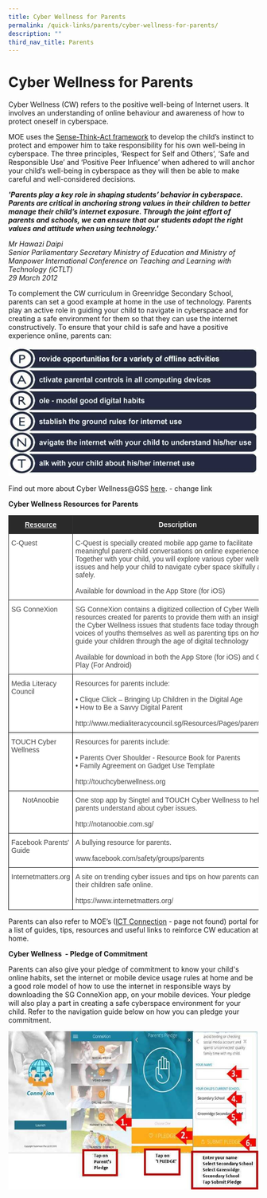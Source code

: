 ```yaml
---
title: Cyber Wellness for Parents
permalink: /quick-links/parents/cyber-wellness-for-parents/
description: ""
third_nav_title: Parents
---
```

# **Cyber Wellness for Parents**

  
Cyber Wellness (CW) refers to the positive well-being of Internet users. It involves an understanding of online behaviour and awareness of how to protect oneself in cyberspace.  
  
MOE uses the [Sense-Think-Act framework](https://www.moe.gov.sg/education/programmes/social-and-emotional-learning/cyber-wellness) to develop the child’s instinct to protect and empower him to take responsibility for his own well-being in cyberspace. The three principles, ‘Respect for Self and Others’, ‘Safe and Responsible Use’ and ‘Positive Peer Influence’ when adhered to will anchor your child’s well-being in cyberspace as they will then be able to make careful and well-considered decisions.  
  
**_'Parents play a key role in shaping students’ behavior in cyberspace. Parents are critical in anchoring strong values in their children to better manage their child’s internet exposure. Through the joint effort of parents and schools, we can ensure that our students adopt the right values and attitude when using technology.'_**  
  

_Mr Hawazi Daipi_    
_Senior Parliamentary Secretary Ministry of Education and Ministry of Manpower_
_International Conference on Teaching and Learning with Technology (iCTLT)_    
_29 March 2012_


To complement the CW curriculum in Greenridge Secondary School, parents can set a good example at home in the use of technology. Parents play an active role in guiding your child to navigate in cyberspace and for creating a safe environment for them so that they can use the internet constructively. To ensure that your child is safe and have a positive experience online, parents can:


![](/images/cyberwellness09.jpg)

Find out more about Cyber Wellness@GSS [here](https://greenridgesec.moe.edu.sg/school-experience/curriculum/ict/cyber-wellness).  - change link
  
  
**Cyber Wellness Resources for Parents**


<table style="border-collapse:collapse;border-spacing:0" class="tg"><thead><tr><th style="background-color:#2A2A2A;border-color:#333333;border-style:solid;border-width:1px;color:#EEE;font-family:Arial, sans-serif;font-size:14px;font-weight:bold;overflow:hidden;padding:10px 5px;text-align:center;text-decoration:underline;vertical-align:top;word-break:normal">Resource</th><th style="background-color:#2A2A2A;border-color:#333333;border-style:solid;border-width:1px;color:#EEE;font-family:Arial, sans-serif;font-size:14px;font-weight:bold;overflow:hidden;padding:10px 5px;text-align:center;vertical-align:top;word-break:normal">Description</th></tr></thead><tbody><tr><td style="background-color:#FFF;border-color:#333333;border-style:solid;border-width:1px;color:#454545;font-family:Arial, sans-serif;font-size:14px;overflow:hidden;padding:10px 5px;text-align:left;vertical-align:top;word-break:normal">C-Quest</td><td style="background-color:#FFF;border-color:#333333;border-style:solid;border-width:1px;color:#454545;font-family:Arial, sans-serif;font-size:14px;overflow:hidden;padding:10px 5px;text-align:left;vertical-align:top;word-break:normal">C-Quest is specially created mobile app game to facilitate meaningful parent-child conversations on online experiences. Together with your child, you will explore various cyber wellness issues and help your child to navigate cyber space skilfully and safely. <br><br>Available for download in the App Store (for iOS)</td></tr><tr><td style="background-color:#FFF;border-color:#333333;border-style:solid;border-width:1px;color:#454545;font-family:Arial, sans-serif;font-size:14px;overflow:hidden;padding:10px 5px;text-align:left;vertical-align:top;word-break:normal"> SG ConneXion</td><td style="background-color:#FFF;border-color:#333333;border-style:solid;border-width:1px;color:#454545;font-family:Arial, sans-serif;font-size:14px;overflow:hidden;padding:10px 5px;text-align:left;vertical-align:top;word-break:normal">SG ConneXion contains a digitized collection of Cyber Wellness resources created for parents to provide them with an insight on the Cyber Wellness issues that students face today through the voices of youths themselves as well as parenting tips on how to guide your children through the age of digital technology<br><br>Available for download in both the App Store (for iOS) and Google Play (For Android)</td></tr><tr><td style="background-color:#FFF;border-color:black;border-style:solid;border-width:1px;color:#454545;font-family:Arial, sans-serif;font-size:14px;overflow:hidden;padding:10px 5px;text-align:left;vertical-align:top;word-break:normal"> Media Literacy Council</td><td style="background-color:#FFF;border-color:black;border-style:solid;border-width:1px;color:#454545;font-family:Arial, sans-serif;font-size:14px;overflow:hidden;padding:10px 5px;text-align:left;vertical-align:top;word-break:normal">Resources for parents include:<br><br>• Clique Click – Bringing Up Children in the Digital Age<br>• How to Be a Savvy Digital Parent <br><br>http://www.medialiteracycouncil.sg/Resources/Pages/parents.aspx </td></tr><tr><td style="background-color:#FFF;border-color:black;border-style:solid;border-width:1px;color:#454545;font-family:Arial, sans-serif;font-size:14px;overflow:hidden;padding:10px 5px;text-align:left;vertical-align:top;word-break:normal"> TOUCH Cyber Wellness</td><td style="background-color:#FFF;border-color:black;border-style:solid;border-width:1px;color:#454545;font-family:Arial, sans-serif;font-size:14px;overflow:hidden;padding:10px 5px;text-align:left;vertical-align:top;word-break:normal">Resources for parents include:<br><br>• Parents Over Shoulder - Resource Book for Parents<br>• Family Agreement on Gadget Use Template <br><br>http://touchcyberwellness.org</td></tr><tr><td style="background-color:#FFF;border-color:black;border-style:solid;border-width:1px;color:#454545;font-family:Arial, sans-serif;font-size:14px;overflow:hidden;padding:10px 5px;text-align:center;vertical-align:top;word-break:normal"> NotAnoobie</td><td style="background-color:#FFF;border-color:black;border-style:solid;border-width:1px;color:#454545;font-family:Arial, sans-serif;font-size:14px;overflow:hidden;padding:10px 5px;text-align:left;vertical-align:top;word-break:normal">One stop app by Singtel and TOUCH Cyber Wellness to help parents understand about cyber issues.<br><br>http://notanoobie.com.sg/</td></tr><tr><td style="background-color:#FFF;border-color:black;border-style:solid;border-width:1px;color:#454545;font-family:Arial, sans-serif;font-size:14px;overflow:hidden;padding:10px 5px;text-align:left;vertical-align:top;word-break:normal"> Facebook Parents' Guide</td><td style="background-color:#FFF;border-color:black;border-style:solid;border-width:1px;color:#454545;font-family:Arial, sans-serif;font-size:14px;overflow:hidden;padding:10px 5px;text-align:left;vertical-align:top;word-break:normal">A bullying resource for parents. <br><br>www.facebook.com/safety/groups/parents</td></tr><tr><td style="background-color:#FFF;border-color:black;border-style:solid;border-width:1px;color:#454545;font-family:Arial, sans-serif;font-size:14px;overflow:hidden;padding:10px 5px;text-align:left;vertical-align:top;word-break:normal">Internetmatters.org</td><td style="background-color:#FFF;border-color:black;border-style:solid;border-width:1px;color:#454545;font-family:Arial, sans-serif;font-size:14px;overflow:hidden;padding:10px 5px;text-align:left;vertical-align:top;word-break:normal">A site on trending cyber issues and tips on how parents can keep their children safe online.<br><br>https://www.internetmatters.org/</td></tr></tbody></table>

Parents can also refer to MOE’s ([ICT Connection](https://ictconnection.moe.edu.sg/cyber-wellness/for-parents) - page not found) portal for a list of guides, tips, resources and useful links to reinforce CW education at home. 
  
  
**Cyber Wellness  - Pledge of Commitment**  

Parents can also give your pledge of commitment to know your child's online habits, set the internet or mobile device usage rules at home and be a good role model of how to use the internet in responsible ways by downloading the SG ConneXion app, on your mobile devices. Your pledge will also play a part in creating a safe cyberspace environment for your child. Refer to the navigation guide below on how you can pledge your commitment.

![](/images/cyberwellness07.jpg)